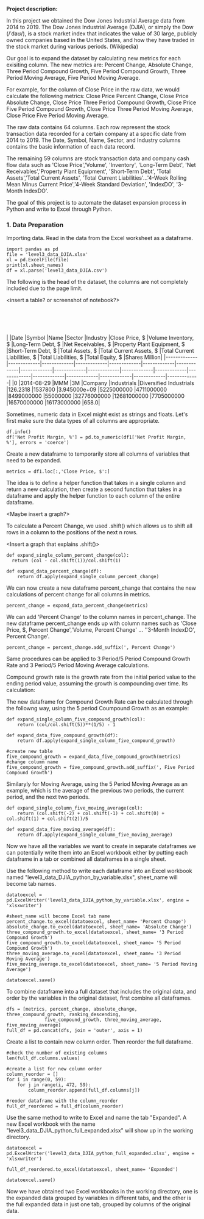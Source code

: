 
**Project description:** 

In this project we obtained the Dow Jones Industrial Average data from 2014 to 2019. The Dow Jones Industrial Average (DJIA), or simply the Dow (/ˈdaʊ/), is a stock market index that indicates the value of 30 large, publicly owned companies based in the United States, and how they have traded in the stock market during various periods. (Wikipedia)

Our goal is to expand the dataset by calculating new metrics for each exisiting column. The new metrics are: Percent Change, Absolute Change, Three Period Compound Growth, Five Period Compound Growth, Three Period Moving Average, Five Period Moving Average. 

For example, for the column of Close Price in the raw data, we would calculate the following metrics: Close Price Percent Change, Close Price Absolute Change, Close Price Three Period Compound Growth, Close Price Five Period Compound Growth, Close Price Three Period Moving Average, Close Price Five Period Moving Average. 

The raw data contains 64 columns. Each row represent the stock transaction data recorded for a certain company at a specific date from 2014 to 2019. The Date, Symbol, Name, Sector, and Industry columns contains the basic information of each data record. 

The remaining 59 columns are stock transaction data and company cash flow data such as 'Close Price','Volume', 'Inventory', 'Long-Term Debt', 'Net Receivables','Property Plant Equipment', 'Short-Term Debt', 'Total Assets','Total Current Assets', 'Total Current Liabilities'...'4-Week Rolling Mean Minus Current Price','4-Week Standard Deviation', 'IndexDO', '3-Month IndexDO'. 

The goal of this project is to automate the dataset expansion process in Python and write to Excel through Python. 

### 1. Data Preparation

Importing data. Read in the data from the Excel worksheet as a dataframe. 

```
import pandas as pd
file = 'level3_data_DJIA.xlsx'
xl = pd.ExcelFile(file)
print(xl.sheet_names)
df = xl.parse('level3_data_DJIA.csv')
```

The following is the head of the dataset, the columns are not completely included due to the page limit. 

<insert a table? or screenshot of notebook?> 

<br/><br/>
<br/><br/>
|   |Date	|Symbol	|Name	|Sector	|Industry	|Close Price, $	|Volume	Inventory, $	|Long-Term Debt, $	|Net Receivables, $	|Property Plant Equipment, $	|Short-Term Debt, $	|Total Assets, $	|Total Current Assets, $	|Total Current Liabilities, $	|Total Liabilities, $	|Total Equity, $	|Shares Million|
|-------------|-------------|-------------|-------------|-------------|-------------|-------------|-------------|-------------|-------------|-------------|-------------|-------------|-------------|-------------|-------------|-------------|-------------|
|0	|2014-08-29	|MMM	|3M |Company	|Industrials	|Diversified Industrials	|126.2318	|1537800	|3.945000e+09	|5225000000	|4711000000	|8499000000	|55000000	|32776000000	|12681000000	|7705000000	|16570000000	|16173000000	|658.0|



Sometimes, numeric data in Excel might exist as strings and floats. Let's first make sure the data types of all columns are appropriate. 

```
df.info()
df['Net Profit Margin, %'] = pd.to_numeric(df1['Net Profit Margin, %'], errors = 'coerce')
```

Create a new dataframe to temporarily store all columns of variables that need to be expanded.

```
metrics = df1.loc[:,'Close Price, $':]
```

The idea is to define a helper function that takes in a single column and return a new calculation, then create a second function that takes in a dataframe and apply the helper function to each column of the entire dataframe.

<Maybe insert a graph?>

To calculate a Percent Change, we used .shift() which allows us to shift all rows in a column to the positions of the next n rows. 

<Insert a graph that explains .shift()>

```
def expand_single_column_percent_change(col):
  return (col - col.shift(1))/col.shift(1)
  
def expand_data_percent_change(df):
    return df.apply(expand_single_column_percent_change)
```


We can now create a new dataframe percent_change that contains the new calculations of percent change for all columns in metrics. 

```
percent_change = expand_data_percent_change(metrics)
```

We can add 'Percent Change' to the column names in percent_change. The new dataframe percent_change ends up with column names such as 'Close Price, $, Percent Change','Volume, Percent Change' ... ''3-Month IndexDO', Percent Change'. 

```
percent_change = percent_change.add_suffix(', Percent Change') 
```

Same procedures can be applied to 3 Period/5 Period Compound Growth Rate and 3 Period/5 Period Moving Average calculations. 

Compound growth rate is the growth rate from the initial period value to the ending period value, assuming the growth is compounding over time. Its calculation: 

<Insert the formula>
  
The new dataframe for Compound Growth Rate can be calculated through the followng way, using the 5 period Coumpound Growth as an example:

```
def expand_single_column_five_compound_growth(col):
    return (col/col.shift(5))**(1/5) - 1

def expand_data_five_compound_growth(df):
    return df.apply(expand_single_column_five_compound_growth)
    
#create new table
five_compound_growth = expand_data_five_compound_growth(metrics)
#change column name
five_compound_growth = five_compound_growth.add_suffix(', Five Period Compound Growth')
```

Similaryly for Moving Average, using the 5 Period Moving Average as an example, which is the average of the previous two periods, the current period, and the next two periods. 

```
def expand_single_column_five_moving_average(col):
    return (col.shift(-2) + col.shift(-1) + col.shift(0) + col.shift(1) + col.shift(2))/5
    
def expand_data_five_moving_average(df):
    return df.apply(expand_single_column_five_moving_average)
```

Now we have all the variables we want to create in separate dataframes we can potentially write them into an Excel workbook either by putting each dataframe in a tab or combined all dataframes in a single sheet. 

Use the following method to write each dataframe into an Excel workbook named "level3_data_DJIA_python_by_variable.xlsx", sheet_name will become tab names. 

```
datatoexcel = pd.ExcelWriter('level3_data_DJIA_python_by_variable.xlsx', engine = 'xlsxwriter')

#sheet_name will become Excel tab name
percent_change.to_excel(datatoexcel, sheet_name= 'Percent Change')
absolute_change.to_excel(datatoexcel, sheet_name= 'Absolute Change')
three_compound_growth.to_excel(datatoexcel, sheet_name= '3 Period Compound Growth')
five_compound_growth.to_excel(datatoexcel, sheet_name= '5 Period Compound Growth')
three_moving_average.to_excel(datatoexcel, sheet_name= '3 Period Moving Average')
five_moving_average.to_excel(datatoexcel, sheet_name= '5 Period Moving Average')

datatoexcel.save()
```

To combine dataframe into a full dataset that includes the original data, and order by the variables in the original dataset, first combine all dataframes. 

```
dfs = [metrics, percent_change, absolute_change, three_compound_growth, ranking_descending,
              five_compound_growth, three_moving_average, five_moving_average]
full_df = pd.concat(dfs, join = 'outer', axis = 1)
```

Create a list to contain new column order. Then reorder the full dataframe. 

```
#check the number of existing columns 
len(full_df.columns.values)

#create a list for new column order
column_reorder = []
for i in range(0, 59):
    for j in range(i, 472, 59):
        column_reorder.append(full_df.columns[j])
        
#reoder dataframe with the column_reorder
full_df_reordered = full_df[column_reorder)
```

Use the same method to write to Excel and name the tab "Expanded". A new Excel workbook with the name "level3_data_DJIA_python_full_expanded.xlsx" will show up in the working directory. 
```
datatoexcel = pd.ExcelWriter('level3_data_DJIA_python_full_expanded.xlsx', engine = 'xlsxwriter')

full_df_reordered.to_excel(datatoexcel, sheet_name= 'Expanded')

datatoexcel.save()
```

Now we have obtained two Excel workbooks in the working directory, one is the expanded data grouped by variables in different tabs, and the other is the full expanded data in just one tab, grouped by columns of the original data. 

